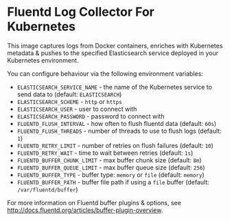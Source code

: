 # Fluentd Log Collector For Kubernetes

This image captures logs from Docker containers,
enriches with Kubernetes metadata & pushes to the
specified Elasticsearch service deployed in your
Kubernetes environment.

You can configure behaviour via the following environment
variables:

* `ELASTICSEARCH_SERVICE_NAME` - the name of the Kubernetes
service to send data to (default: `ELASTICSEARCH`)
* `ELASTICSEARCH_SCHEME` - `http` or `https`
* `ELASTICSEARCH_USER` - user to connect with
* `ELASTICSEARCH_PASSWORD` - password to connect with
* `FLUENTD_FLUSH_INTERVAL` - how often to flush fluentd data
(default: `60s`)
* `FLUENTD_FLUSH_THREADS` - number of threads to use to flush
logs (default: `1`)
* `FLUENTD_RETRY_LIMIT` - number of retries on flush failures
(default: `10`)
* `FLUENTD_RETRY_WAIT` - time to wait between retries (default:
`1s`)
* `FLUENTD_BUFFER_CHUNK_LIMIT` - max buffer chunk size (default:
`8m`)
* `FLUENTD_BUFFER_QUEUE_LIMIT` - max buffer queue size (default:
`256`)
* `FLUENTD_BUFFER_TYPE` - buffer type: `memory` or `file`
(default: `memory`)
* `FLUENTD_BUFFER_PATH` - buffer file path if using a `file`
buffer (default: `/var/fluentd/buffer`)

For more information on Fluentd buffer plugins & options, see
http://docs.fluentd.org/articles/buffer-plugin-overview.
